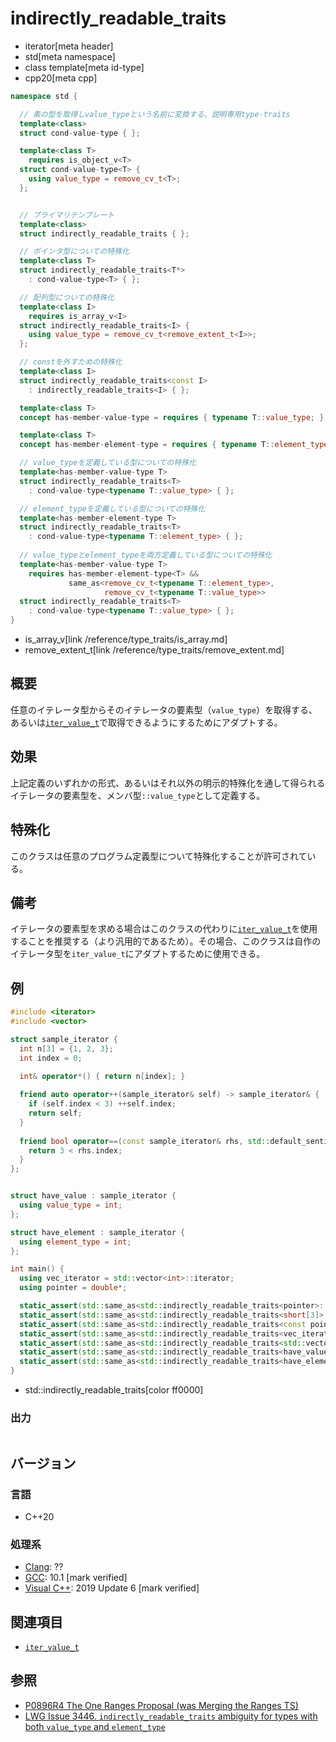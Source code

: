 # indirectly_readable_traits
* iterator[meta header]
* std[meta namespace]
* class template[meta id-type]
* cpp20[meta cpp]

```cpp
namespace std {

  // 素の型を取得しvalue_typeという名前に変換する、説明専用type-traits
  template<class>
  struct cond-value-type { };

  template<class T>
    requires is_object_v<T>
  struct cond-value-type<T> {
    using value_type = remove_cv_t<T>;
  };


  // プライマリテンプレート
  template<class>
  struct indirectly_readable_traits { };

  // ポインタ型についての特殊化
  template<class T>
  struct indirectly_readable_traits<T*>
    : cond-value-type<T> { };

  // 配列型についての特殊化
  template<class I>
    requires is_array_v<I>
  struct indirectly_readable_traits<I> {
    using value_type = remove_cv_t<remove_extent_t<I>>;
  };

  // constを外すための特殊化
  template<class I>
  struct indirectly_readable_traits<const I>
    : indirectly_readable_traits<I> { };

  template<class T>
  concept has-member-value-type = requires { typename T::value_type; };     // 説明専用

  template<class T>
  concept has-member-element-type = requires { typename T::element_type; }; // 説明専用

  // value_typeを定義している型についての特殊化
  template<has-member-value-type T>
  struct indirectly_readable_traits<T>
    : cond-value-type<typename T::value_type> { };

  // element_typeを定義している型についての特殊化
  template<has-member-element-type T>
  struct indirectly_readable_traits<T>
    : cond-value-type<typename T::element_type> { };
  
  // value_typeとelement_typeを両方定義している型についての特殊化
  template<has-member-value-type T>
    requires has-member-element-type<T> &&
             same_as<remove_cv_t<typename T::element_type>, 
                     remove_cv_t<typename T::value_type>>
  struct indirectly_readable_traits<T>
    : cond-value-type<typename T::value_type> { };
}
```
* is_array_v[link /reference/type_traits/is_array.md]
* remove_extent_t[link /reference/type_traits/remove_extent.md]

## 概要

任意のイテレータ型からそのイテレータの要素型（`value_type`）を取得する、あるいは[`iter_value_t`](iter_value_t.md)で取得できるようにするためにアダプトする。

## 効果

上記定義のいずれかの形式、あるいはそれ以外の明示的特殊化を通して得られるイテレータの要素型を、メンバ型`::value_type`として定義する。

## 特殊化

このクラスは任意のプログラム定義型について特殊化することが許可されている。

## 備考

イテレータの要素型を求める場合はこのクラスの代わりに[`iter_value_t`](iter_value_t.md)を使用することを推奨する（より汎用的であるため）。その場合、このクラスは自作のイテレータ型を`iter_value_t`にアダプトするために使用できる。

## 例
```cpp example
#include <iterator>
#include <vector>

struct sample_iterator {
  int n[3] = {1, 2, 3};
  int index = 0;
  
  int& operator*() { return n[index]; }

  friend auto operator++(sample_iterator& self) -> sample_iterator& {
    if (self.index < 3) ++self.index;
    return self;
  }
  
  friend bool operator==(const sample_iterator& rhs, std::default_sentinel_t) {
    return 3 < rhs.index;
  }
};


struct have_value : sample_iterator {
  using value_type = int;
};

struct have_element : sample_iterator {
  using element_type = int;
};

int main() {
  using vec_iterator = std::vector<int>::iterator;
  using pointer = double*;

  static_assert(std::same_as<std::indirectly_readable_traits<pointer>::value_type         , double>);
  static_assert(std::same_as<std::indirectly_readable_traits<short[3]>::value_type        , short>);
  static_assert(std::same_as<std::indirectly_readable_traits<const pointer>::value_type   , double>);
  static_assert(std::same_as<std::indirectly_readable_traits<vec_iterator>::value_type    , int>);
  static_assert(std::same_as<std::indirectly_readable_traits<std::vector<int>>::value_type, int>);
  static_assert(std::same_as<std::indirectly_readable_traits<have_value>::value_type      , int>);
  static_assert(std::same_as<std::indirectly_readable_traits<have_element>::value_type    , int>);
}
```
* std::indirectly_readable_traits[color ff0000]

### 出力
```
```

## バージョン
### 言語
- C++20

### 処理系
- [Clang](/implementation.md#clang): ??
- [GCC](/implementation.md#gcc): 10.1 [mark verified]
- [Visual C++](/implementation.md#visual_cpp): 2019 Update 6 [mark verified]

## 関連項目

- [`iter_value_t`](iter_value_t.md)

## 参照

- [P0896R4 The One Ranges Proposal (was Merging the Ranges TS)](http://www.open-std.org/jtc1/sc22/wg21/docs/papers/2018/p0896r4.pdf)
- [LWG Issue 3446. `indirectly_readable_traits` ambiguity for types with both `value_type` and `element_type`](https://cplusplus.github.io/LWG/issue3446)
